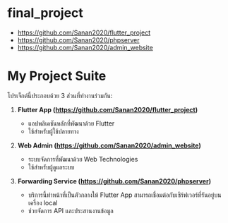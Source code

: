 # final_project
- https://github.com/Sanan2020/flutter_project
- https://github.com/Sanan2020/phpserver
- https://github.com/Sanan2020/admin_website
#

# My Project Suite

โปรเจ็กต์นี้ประกอบด้วย 3 ส่วนที่ทำงานร่วมกัน:

1. **Flutter App (https://github.com/Sanan2020/flutter_project)**  
   - แอปพลิเคชันหลักที่พัฒนาด้วย Flutter  
   - ใช้สำหรับผู้ใช้ปลายทาง  

2. **Web Admin (https://github.com/Sanan2020/admin_website)**  
   - ระบบจัดการที่พัฒนาด้วย Web Technologies  
   - ใช้สำหรับผู้ดูแลระบบ  

3. **Forwarding Service (https://github.com/Sanan2020/phpserver)**  
   - บริการนี้ทำหน้าที่เป็นตัวกลางให้ Flutter App สามารถเชื่อมต่อกับเซิร์ฟเวอร์ที่รันอยู่บนเครื่อง local
   - ช่วยจัดการ API และประสานงานข้อมูล
